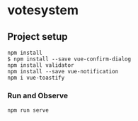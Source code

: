 # votesystem

## Project setup
```
npm install
$ npm install --save vue-confirm-dialog
npm install validator
npm install --save vue-notification
npm i vue-toastify
```

### Run and Observe
```
npm run serve
```


